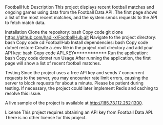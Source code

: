FootballHub
Description
This project displays recent football matches and ongoing games using data from the Football Data API. The first page shows a list of the most recent matches, and the system sends requests to the API to fetch match data.

Installation
Clone the repository:
bash
Copy code
git clone https://github.com/hadi-x/FootballHub.git
Navigate to the project directory:
bash
Copy code
cd FootballHub
Install dependencies:
bash
Copy code
dotnet restore
Create a .env file in the project root directory and add your API key:
bash
Copy code
API_KEY=***********
Run the application:
bash
Copy code
dotnet run
Usage
After running the application, the first page will show a list of recent football matches.

Testing
Since the project uses a free API key and sends 7 concurrent requests to the server, you may encounter rate limit errors, causing the server to block requests for about a minute. Please be patient during testing. If necessary, the project could later implement Redis and caching to resolve this issue.

A live sample of the project is available at http://185.73.112.252:1300.

License
This project requires obtaining an API key from Football Data API. There is no other license for this project.

